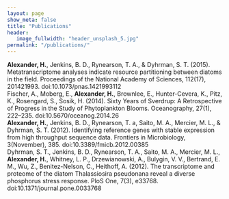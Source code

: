 ```yaml
---
layout: page
show_meta: false
title: "Publications"
header:
   image_fullwidth: "header_unsplash_5.jpg"
permalink: "/publications/"
---
```

<dl>
<dt><b>Alexander, H.</b>, Jenkins, B. D., Rynearson, T. A., & Dyhrman, S. T. (2015). Metatranscriptome analyses indicate resource partitioning between diatoms in the field. Proceedings of the National Academy of Sciences, 112(17), 201421993. doi:10.1073/pnas.1421993112</dt>
<dt>Fischer, A., Moberg, E., <b>Alexander, H.</b>, Brownlee, E., Hunter-Cevera, K., Pitz, K., Rosengard, S., Sosik, H. (2014). Sixty Years of Sverdrup: A Retrospective of Progress in the Study of Phytoplankton Blooms. Oceanography, 27(1), 222–235. doi:10.5670/oceanog.2014.26</dt>
<dt><b>Alexander, H.</b>, Jenkins, B. D., Rynearson, T. a, Saito, M. A., Mercier, M. L., & Dyhrman, S. T. (2012). Identifying reference genes with stable expression from high throughput sequence data. Frontiers in Microbiology, 3(November), 385. doi:10.3389/fmicb.2012.00385</dt>
<dt>Dyhrman, S. T., Jenkins, B. D., Rynearson, T. A., Saito, M. A., Mercier, M. L., <b>Alexander, H.</b>, Whitney, L. P., Drzewianowski, A., Bulygin, V. V., Bertrand, E. M., Wu, Z., Benitez-Nelson, C., Heithoff, A. (2012). The transcriptome and proteome of the diatom Thalassiosira pseudonana reveal a diverse phosphorus stress response. PloS One, 7(3), e33768. doi:10.1371/journal.pone.0033768</dt>
</dl>
